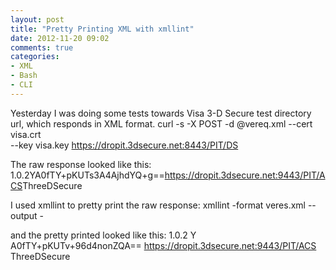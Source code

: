 ```yaml
---
layout: post
title: "Pretty Printing XML with xmllint"
date: 2012-11-20 09:02
comments: true
categories: 
- XML
- Bash
- CLI
---
```


Yesterday I was doing some tests towards Visa 3-D Secure test directory url, which responds in XML format.
    curl -s -X POST -d @vereq.xml --cert visa.crt \
    --key visa.key https://dropit.3dsecure.net:8443/PIT/DS

The raw response looked like this:
    <?xml version="1.0" encoding="UTF-8"?><ThreeDSecure><Message id="999"><VERes><version>1.0.2</version><CH><enrolled>Y</enrolled><acctID>A0fTY+pKUTs3A4AjhdYQ+g==</acctID></CH><url>https://dropit.3dsecure.net:9443/PIT/ACS</url><protocol>ThreeDSecure</protocol></VERes></Message></ThreeDSecure>

I used xmllint to pretty print the raw response:
    xmllint -format veres.xml --output -

and the pretty printed looked like this:
    <?xml version="1.0" encoding="UTF-8"?>
    <ThreeDSecure>
      <Message id="999">
        <VERes>
          <version>1.0.2</version>
          <CH>
            <enrolled>Y</enrolled>
            <acctID>A0fTY+pKUTv+96d4nonZQA==</acctID>
          </CH>
          <url>https://dropit.3dsecure.net:9443/PIT/ACS</url>
          <protocol>ThreeDSecure</protocol>
        </VERes>
      </Message>
    </ThreeDSecure>
